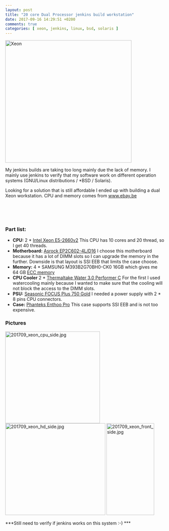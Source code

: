 ```yaml
---
layout: post
title: "20 core Dual Processor jenkins build workstation"
date: 2017-09-16 14:29:51 +0200
comments: true
categories: [ xeon, jenkins, linux, bsd, solaris ] 
---
```


<img src="{{ '/images/201709_xeon_cpu_side.jpg' | relative_url }}" class="left" width="400" height="388" alt="Xeon" /> 

<br />

My jenkins builds are taking too long mainly due the lack of memory. I mainly use jenkins to verify that my software work on different operation systems (GNU/Linux distributions / *BSD / Solaris).

Looking for a solution that is still affordable I ended up with building a dual Xeon workstation. CPU and memory comes from <a href="http://www.ebay.be">www.ebay.be</a>

<br />&nbsp;<br />
<br />

### Part list:

* **CPU:** 2 \* <a href="http://ark.intel.com/products/75272/Intel-Xeon-Processor-E5-2660-v2-25M-Cache-2_20-GHz">Intel Xeon E5-2660v2</a> This CPU has 10 cores and 20 thread, so I get 40 threads.
* **Motherboard:** <a href="http://www.asrockrack.com/general/productdetail.asp?Model=EP2C602-4L/D16#Specifications">Asrock EP2C602-4L/D16</a> I choose this motherboard because it has a lot of DIMM slots so I can upgrade the memory in the further. Downside is that layout is SSI EEB that limits the case choose.
* **Memory:** 4 \* SAMSUNG M393B2G70BH0-CK0 16GB which gives me 64 GB <a href="https://en.wikipedia.org/wiki/ECC_memory">ECC memory</a> 
* **CPU Cooler** 2 \* <a href="http://www.thermaltake.com/products-model.aspx?id=C_00002470">Thermaltake Water 3.0 Performer C</a> For the first I used watercooling mainly because I wanted to make sure that the cooling will not block the access to the DIMM slots.
* **PSU:** <a href="https://seasonic.com/product/focus-plus-750-gold/">Seasonic FOCUS Plus 750 Gold</a> I needed a power supply with 2 \* 8 pins CPU connectors.
* **Case:** <a href="http://www.phanteks.com/Enthoo-Pro.html">Phanteks Enthoo Pro</a> This case supports SSI EEB and is not too expensive.

### Pictures

<a href="{{ '/images/201709_xeon_cpu_side.jpg' | relative_url }}"><img src="{{ '/images/201709_xeon_cpu_side.jpg' | relative_url }}" width="300" height="291" alt="201709_xeon_cpu_side.jpg" /></a>
<a href="{{ '/images/201709_xeon_hd_side.jpg' | relative_url }}"><img src="{{ '/images/201709_xeon_hd_side.jpg' | relative_url }}" width="317" height="291" alt="201709_xeon_hd_side.jpg" /></a>
<a href="{{ '/images/201709_xeon_front_side.jpg' | relative_url }}"><img src="{{ '/images/201709_xeon_front_side.jpg' | relative_url }}" width="151" height="291" alt="201709_xeon_front_side.jpg" /></a>

***Still need to verify if jenkins works on this system :-) ***
